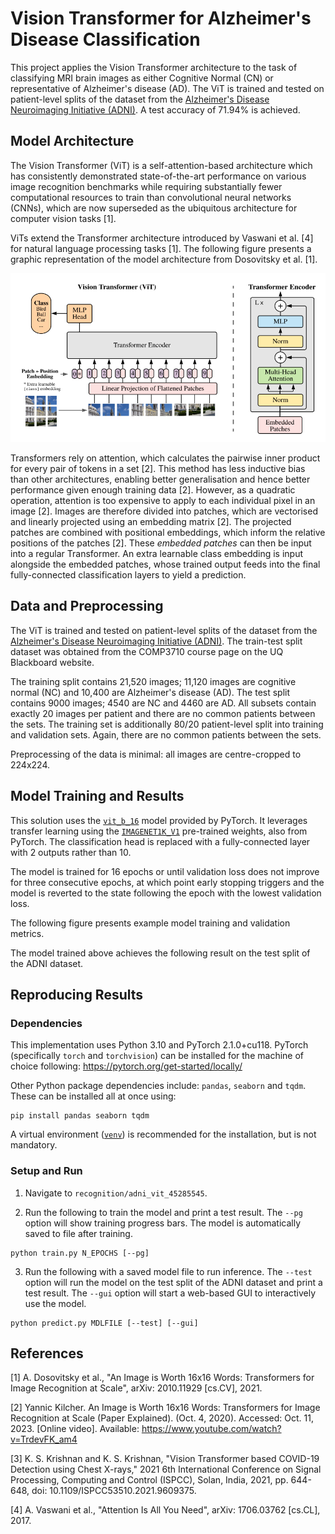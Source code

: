 # Vision Transformer for Alzheimer's Disease Classification

This project applies the Vision Transformer architecture to the task of classifying MRI brain images as either Cognitive Normal (CN) or representative of Alzheimer's disease (AD). The ViT is trained and tested on patient-level splits of the dataset from the [Alzheimer's Disease Neuroimaging Initiative (ADNI)](http://adni.loni.usc.edu). A test accuracy of 71.94% is achieved.

## Model Architecture

The Vision Transformer (ViT) is a self-attention-based architecture which has consistently demonstrated state-of-the-art performance on various image recognition benchmarks while requiring substantially fewer computational resources to train than convolutional neural networks (CNNs), which are now superseded as the ubiquitous architecture for computer vision tasks [1].

ViTs extend the Transformer architecture introduced by Vaswani et al. [4] for natural language processing tasks [1]. The following figure presents a graphic representation of the model architecture from Dosovitsky et al. [1].

![Vision Transformer architecture from [2]](static/vit-model-architecture.png)

Transformers rely on attention, which calculates the pairwise inner product for every pair of tokens in a set [2]. This method has less inductive bias than other architectures, enabling better generalisation and hence better performance given enough training data [2]. However, as a quadratic operation, attention is too expensive to apply to each individual pixel in an image [2]. Images are therefore divided into patches, which are vectorised and linearly projected using an embedding matrix [2]. The projected patches are combined with positional embeddings, which inform the relative positions of the patches [2]. These _embedded patches_ can then be input into a regular Transformer. An extra learnable class embedding is input alongside the embedded patches, whose trained output feeds into the final fully-connected classification layers to yield a prediction.

## Data and Preprocessing

The ViT is trained and tested on patient-level splits of the dataset from the [Alzheimer's Disease Neuroimaging Initiative (ADNI)](http://adni.loni.usc.edu). The train-test split dataset was obtained from the COMP3710 course page on the UQ Blackboard website.

The training split contains 21,520 images; 11,120 images are cognitive normal (NC) and 10,400 are Alzheimer's disease (AD). The test split contains 9000 images; 4540 are NC and 4460 are AD. All subsets contain exactly 20 images per patient and there are no common patients between the sets. The training set is additionally 80/20 patient-level split into training and validation sets. Again, there are no common patients between the sets.

Preprocessing of the data is minimal: all images are centre-cropped to 224x224.

## Model Training and Results

This solution uses the [`vit_b_16`](https://pytorch.org/vision/main/models/generated/torchvision.models.vit_b_16.html) model provided by PyTorch. It leverages transfer learning using the [`IMAGENET1K_V1`](https://pytorch.org/vision/main/models/generated/torchvision.models.vit_b_16.html) pre-trained weights, also from PyTorch. The classification head is replaced with a fully-connected layer with 2 outputs rather than 10.

The model is trained for 16 epochs or until validation loss does not improve for three consecutive epochs, at which point early stopping triggers and the model is reverted to the state following the epoch with the lowest validation loss.

The following figure presents example model training and validation metrics.

<!-- TODO: insert figure here -->

The model trained above achieves the following result on the test split of the ADNI dataset.

<!-- TODO: include results -->

## Reproducing Results

### Dependencies

This implementation uses Python 3.10 and PyTorch 2.1.0+cu118. PyTorch (specifically `torch` and `torchvision`) can be installed for the machine of choice following: https://pytorch.org/get-started/locally/

Other Python package dependencies include: `pandas`, `seaborn` and `tqdm`. These can be installed all at once using:
```
pip install pandas seaborn tqdm
```

A virtual environment ([`venv`](https://docs.python.org/3/library/venv.html)) is recommended for the installation, but is not mandatory.

### Setup and Run

1. Navigate to `recognition/adni_vit_45285545`.

2. Run the following to train the model and print a test result. The `--pg` option will show training progress bars. The model is automatically saved to file after training.
```
python train.py N_EPOCHS [--pg]
```

3. Run the following with a saved model file to run inference. The `--test` option will run the model on the test split of the ADNI dataset and print a test result. The `--gui` option will start a web-based GUI to interactively use the model.
```
python predict.py MDLFILE [--test] [--gui]
```

## References

[1] A. Dosovitsky et al., "An Image is Worth 16x16 Words: Transformers for Image Recognition at Scale", arXiv: 2010.11929 [cs.CV], 2021.

[2] Yannic Kilcher. An Image is Worth 16x16 Words: Transformers for Image Recognition at Scale (Paper Explained). (Oct. 4, 2020). Accessed: Oct. 11, 2023. [Online video]. Available: https://www.youtube.com/watch?v=TrdevFK_am4

[3] K. S. Krishnan and K. S. Krishnan, "Vision Transformer based COVID-19 Detection using Chest X-rays," 2021 6th International Conference on Signal Processing, Computing and Control (ISPCC), Solan, India, 2021, pp. 644-648, doi: 10.1109/ISPCC53510.2021.9609375.

[4] A. Vaswani et al., "Attention Is All You Need", arXiv: 1706.03762 [cs.CL], 2017.
